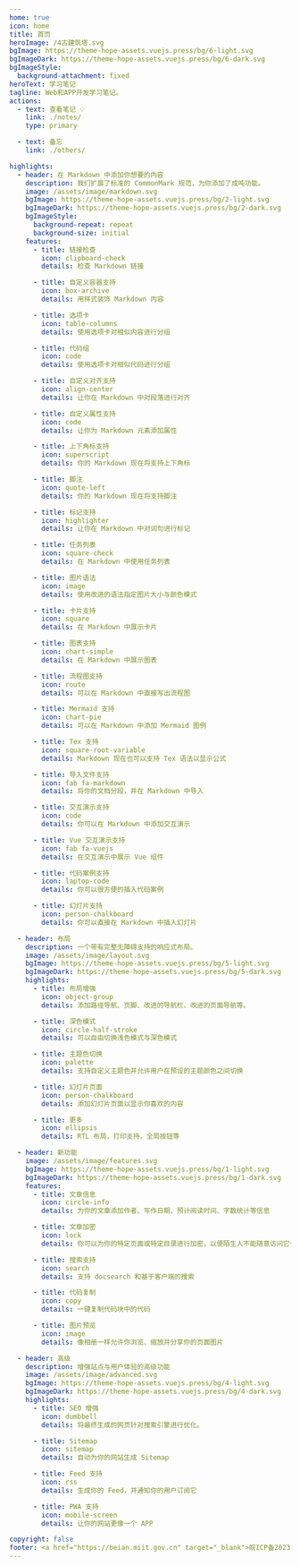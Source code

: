 ```yaml
---
home: true
icon: home
title: 首页
heroImage: /4古建筑塔.svg
bgImage: https://theme-hope-assets.vuejs.press/bg/6-light.svg
bgImageDark: https://theme-hope-assets.vuejs.press/bg/6-dark.svg
bgImageStyle:
  background-attachment: fixed
heroText: 学习笔记
tagline: Web和APP开发学习笔记。
actions:
  - text: 查看笔记 💡
    link: ./notes/
    type: primary

  - text: 备忘
    link: ./others/

highlights:
  - header: 在 Markdown 中添加你想要的内容
    description: 我们扩展了标准的 CommonMark 规范，为你添加了成吨功能。
    image: /assets/image/markdown.svg
    bgImage: https://theme-hope-assets.vuejs.press/bg/2-light.svg
    bgImageDark: https://theme-hope-assets.vuejs.press/bg/2-dark.svg
    bgImageStyle:
      background-repeat: repeat
      background-size: initial
    features:
      - title: 链接检查
        icon: clipboard-check
        details: 检查 Markdown 链接

      - title: 自定义容器支持
        icon: box-archive
        details: 用样式装饰 Markdown 内容

      - title: 选项卡
        icon: table-columns
        details: 使用选项卡对相似内容进行分组

      - title: 代码组
        icon: code
        details: 使用选项卡对相似代码进行分组

      - title: 自定义对齐支持
        icon: align-center
        details: 让你在 Markdown 中对段落进行对齐

      - title: 自定义属性支持
        icon: code
        details: 让你为 Markdown 元素添加属性

      - title: 上下角标支持
        icon: superscript
        details: 你的 Markdown 现在将支持上下角标

      - title: 脚注
        icon: quote-left
        details: 你的 Markdown 现在将支持脚注

      - title: 标记支持
        icon: highlighter
        details: 让你在 Markdown 中对词句进行标记

      - title: 任务列表
        icon: square-check
        details: 在 Markdown 中使用任务列表

      - title: 图片语法
        icon: image
        details: 使用改进的语法指定图片大小与颜色模式

      - title: 卡片支持
        icon: square
        details: 在 Markdown 中展示卡片

      - title: 图表支持
        icon: chart-simple
        details: 在 Markdown 中展示图表

      - title: 流程图支持
        icon: route
        details: 可以在 Markdown 中直接写出流程图

      - title: Mermaid 支持
        icon: chart-pie
        details: 可以在 Markdown 中添加 Mermaid 图例

      - title: Tex 支持
        icon: square-root-variable
        details: Markdown 现在也可以支持 Tex 语法以显示公式

      - title: 导入文件支持
        icon: fab fa-markdown
        details: 将你的文档分段，并在 Markdown 中导入

      - title: 交互演示支持
        icon: code
        details: 你可以在 Markdown 中添加交互演示

      - title: Vue 交互演示支持
        icon: fab fa-vuejs
        details: 在交互演示中展示 Vue 组件

      - title: 代码案例支持
        icon: laptop-code
        details: 你可以很方便的插入代码案例

      - title: 幻灯片支持
        icon: person-chalkboard
        details: 你可以直接在 Markdown 中插入幻灯片

  - header: 布局
    description: 一个带有完整无障碍支持的响应式布局。
    image: /assets/image/layout.svg
    bgImage: https://theme-hope-assets.vuejs.press/bg/5-light.svg
    bgImageDark: https://theme-hope-assets.vuejs.press/bg/5-dark.svg
    highlights:
      - title: 布局增强
        icon: object-group
        details: 添加路径导航、页脚、改进的导航栏、改进的页面导航等。

      - title: 深色模式
        icon: circle-half-stroke
        details: 可以自由切换浅色模式与深色模式

      - title: 主题色切换
        icon: palette
        details: 支持自定义主题色并允许用户在预设的主题颜色之间切换

      - title: 幻灯片页面
        icon: person-chalkboard
        details: 添加幻灯片页面以显示你喜欢的内容

      - title: 更多
        icon: ellipsis
        details: RTL 布局，打印支持，全局按钮等

  - header: 新功能
    image: /assets/image/features.svg
    bgImage: https://theme-hope-assets.vuejs.press/bg/1-light.svg
    bgImageDark: https://theme-hope-assets.vuejs.press/bg/1-dark.svg
    features:
      - title: 文章信息
        icon: circle-info
        details: 为你的文章添加作者、写作日期、预计阅读时间、字数统计等信息

      - title: 文章加密
        icon: lock
        details: 你可以为你的特定页面或特定目录进行加密，以便陌生人不能随意访问它们

      - title: 搜索支持
        icon: search
        details: 支持 docsearch 和基于客户端的搜索

      - title: 代码复制
        icon: copy
        details: 一键复制代码块中的代码

      - title: 图片预览
        icon: image
        details: 像相册一样允许你浏览、缩放并分享你的页面图片

  - header: 高级
    description: 增强站点与用户体验的高级功能
    image: /assets/image/advanced.svg
    bgImage: https://theme-hope-assets.vuejs.press/bg/4-light.svg
    bgImageDark: https://theme-hope-assets.vuejs.press/bg/4-dark.svg
    highlights:
      - title: SEO 增强
        icon: dumbbell
        details: 将最终生成的网页针对搜索引擎进行优化。

      - title: Sitemap
        icon: sitemap
        details: 自动为你的网站生成 Sitemap

      - title: Feed 支持
        icon: rss
        details: 生成你的 Feed，并通知你的用户订阅它

      - title: PWA 支持
        icon: mobile-screen
        details: 让你的网站更像一个 APP

copyright: false
footer: <a href="https://beian.miit.gov.cn" target="_blank">皖ICP备2023015050号-1</a>
---
```

